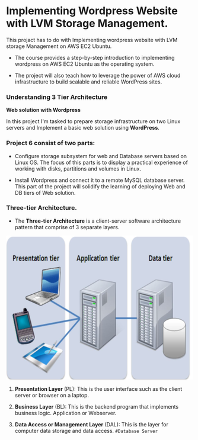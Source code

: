# Implementing Wordpress Website with LVM Storage Management.
This projact has to do with Implementing wordpress website with LVM storage Management on AWS EC2 Ubuntu.

- The course provides a step-by-step introduction to implementing wordpress on AWS EC2 Ubuntu as the operating system.

- The project will also teach how to leverage the power of AWS cloud infrastructure to build scalable and reliable WordPress sites. 

### Understanding 3 Tier Architecture 

**Web solution with Wordpress**

In this project I'm tasked to prepare storage infrastructure on two Linux servers and Implement a basic web solution using **WordPress**.

### Project 6 consist of two parts:

- Configure storage subsystem for web and Database servers based on Linux OS. The focus of this parts is to display a practical experience of working with disks, partitions and volumes in Linux.

- Install Wordpress and connect it to a remote MySQL database server. This part of the project will solidify the learning of deploying Web and DB tiers of Web solution.

### Three-tier Architecture.

- The **Three-tier Architecture** is a client-server software architecture pattern that comprise of 3 separate layers.

![The image shows the three tier architecture](image/images/three-tier-architecture.png)


1. **Presentation Layer** (PL): This is the user interface such as the client server or browser on a laptop.

2. **Business Layer** (BL): This is the backend program that implements business logic. Application or Webserver.

3. **Data Access or Management Layer** (DAL): This is the layer for computer data storage and data access. `#Database Server` 